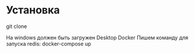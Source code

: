 # Установка

git clone

На windows должен быть загружен Desktop Docker
Пишем команду для запуска redis: docker-compose up

